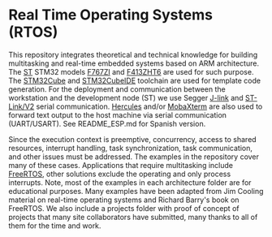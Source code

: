 # Real Time Operating Systems (RTOS)

This repository integrates theoretical and technical knowledge for building multitasking and real-time embedded systems based on ARM architecture. The [ST]( https://www.st.com/content/st_com/en.html) STM32 models [F767ZI](https://www.st.com/en/microcontrollers-microprocessors/stm32f767zi.html) and [F413ZHT6](https://www.st.com/en/microcontrollers-microprocessors/stm32f413zh.html) are used for such purpose. The [STM32Cube](https://www.st.com/content/st_com/en/products/ecosystems/stm32-open-development-environment/stm32cube.html) and [STM32CubeIDE](https://www.st.com/en/development-tools/stm32cubeide.html) toolchain are used for template code generation. For the deployment and communication between the workstation and the development node (ST) we use Segger [J-link](https://www.segger.com/downloads/jlink/) and [ST-Link/V2](https://www.st.com/en/development-tools/stsw-link009.html) serial communication. [Hercules](https://www.hw-group.com/software/hercules-setup-utility) and/or [MobaXterm](https://mobaxterm.mobatek.net/) are also used to forward text output to the host machine via serial communication (UART/USART). See README_ESP.md for Spanish version.

Since the execution context is preemptive, concurrency, access to shared resources, interrupt handling, task synchronization, task communication, and other issues must be addressed. The examples in the repository cover many of these cases. Applications that require multitasking include [FreeRTOS](https://www.freertos.org/), other solutions exclude the operating and only process interrupts. Note, most of the examples in each architecture folder are for educational purposes. Many examples have been adapted from Jim Cooling material on real-time operating systems and Richard Barry's book on FreeRTOS. We also include a projects folder with proof of concept of projects that many site collaborators have submitted, many thanks to all of them for the time and work.
 